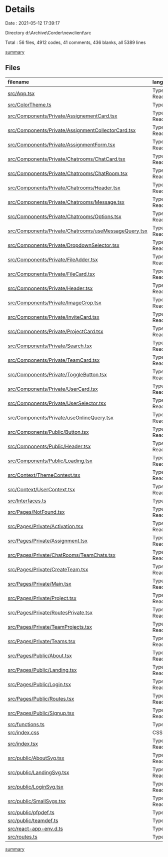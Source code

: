 # Details

Date : 2021-05-12 17:39:17

Directory d:\Archive\Corder\newclient\src

Total : 56 files,  4912 codes, 41 comments, 436 blanks, all 5389 lines

[summary](results.md)

## Files
| filename | language | code | comment | blank | total |
| :--- | :--- | ---: | ---: | ---: | ---: |
| [src/App.tsx](/src/App.tsx) | TypeScript React | 74 | 1 | 11 | 86 |
| [src/ColorTheme.ts](/src/ColorTheme.ts) | TypeScript | 33 | 0 | 3 | 36 |
| [src/Components/Private/AssignementCard.tsx](/src/Components/Private/AssignementCard.tsx) | TypeScript React | 70 | 0 | 5 | 75 |
| [src/Components/Private/AssignmentCollectorCard.tsx](/src/Components/Private/AssignmentCollectorCard.tsx) | TypeScript React | 65 | 0 | 5 | 70 |
| [src/Components/Private/AssignmentForm.tsx](/src/Components/Private/AssignmentForm.tsx) | TypeScript React | 82 | 0 | 4 | 86 |
| [src/Components/Private/Chatrooms/ChatCard.tsx](/src/Components/Private/Chatrooms/ChatCard.tsx) | TypeScript React | 61 | 1 | 7 | 69 |
| [src/Components/Private/Chatrooms/ChatRoom.tsx](/src/Components/Private/Chatrooms/ChatRoom.tsx) | TypeScript React | 194 | 2 | 14 | 210 |
| [src/Components/Private/Chatrooms/Header.tsx](/src/Components/Private/Chatrooms/Header.tsx) | TypeScript React | 130 | 0 | 13 | 143 |
| [src/Components/Private/Chatrooms/Message.tsx](/src/Components/Private/Chatrooms/Message.tsx) | TypeScript React | 72 | 0 | 4 | 76 |
| [src/Components/Private/Chatrooms/Options.tsx](/src/Components/Private/Chatrooms/Options.tsx) | TypeScript React | 68 | 0 | 11 | 79 |
| [src/Components/Private/Chatrooms/useMessageQuery.tsx](/src/Components/Private/Chatrooms/useMessageQuery.tsx) | TypeScript React | 78 | 0 | 12 | 90 |
| [src/Components/Private/DropdownSelector.tsx](/src/Components/Private/DropdownSelector.tsx) | TypeScript React | 44 | 0 | 5 | 49 |
| [src/Components/Private/FileAdder.tsx](/src/Components/Private/FileAdder.tsx) | TypeScript React | 294 | 0 | 18 | 312 |
| [src/Components/Private/FileCard.tsx](/src/Components/Private/FileCard.tsx) | TypeScript React | 108 | 0 | 7 | 115 |
| [src/Components/Private/Header.tsx](/src/Components/Private/Header.tsx) | TypeScript React | 99 | 1 | 9 | 109 |
| [src/Components/Private/ImageCrop.tsx](/src/Components/Private/ImageCrop.tsx) | TypeScript React | 15 | 8 | 4 | 27 |
| [src/Components/Private/InviteCard.tsx](/src/Components/Private/InviteCard.tsx) | TypeScript React | 122 | 1 | 12 | 135 |
| [src/Components/Private/ProjectCard.tsx](/src/Components/Private/ProjectCard.tsx) | TypeScript React | 102 | 2 | 10 | 114 |
| [src/Components/Private/Search.tsx](/src/Components/Private/Search.tsx) | TypeScript React | 8 | 0 | 2 | 10 |
| [src/Components/Private/TeamCard.tsx](/src/Components/Private/TeamCard.tsx) | TypeScript React | 85 | 0 | 3 | 88 |
| [src/Components/Private/ToggleButton.tsx](/src/Components/Private/ToggleButton.tsx) | TypeScript React | 21 | 0 | 4 | 25 |
| [src/Components/Private/UserCard.tsx](/src/Components/Private/UserCard.tsx) | TypeScript React | 63 | 0 | 5 | 68 |
| [src/Components/Private/UserSelector.tsx](/src/Components/Private/UserSelector.tsx) | TypeScript React | 46 | 1 | 5 | 52 |
| [src/Components/Private/useOnlineQuery.tsx](/src/Components/Private/useOnlineQuery.tsx) | TypeScript React | 25 | 0 | 6 | 31 |
| [src/Components/Public/Button.tsx](/src/Components/Public/Button.tsx) | TypeScript React | 19 | 0 | 3 | 22 |
| [src/Components/Public/Header.tsx](/src/Components/Public/Header.tsx) | TypeScript React | 59 | 0 | 4 | 63 |
| [src/Components/Public/Loading.tsx](/src/Components/Public/Loading.tsx) | TypeScript React | 17 | 0 | 3 | 20 |
| [src/Context/ThemeContext.tsx](/src/Context/ThemeContext.tsx) | TypeScript React | 21 | 0 | 6 | 27 |
| [src/Context/UserContext.tsx](/src/Context/UserContext.tsx) | TypeScript React | 18 | 0 | 6 | 24 |
| [src/Interfaces.ts](/src/Interfaces.ts) | TypeScript | 139 | 0 | 18 | 157 |
| [src/Pages/NotFound.tsx](/src/Pages/NotFound.tsx) | TypeScript React | 20 | 0 | 4 | 24 |
| [src/Pages/Private/Activation.tsx](/src/Pages/Private/Activation.tsx) | TypeScript React | 95 | 1 | 12 | 108 |
| [src/Pages/Private/Assignment.tsx](/src/Pages/Private/Assignment.tsx) | TypeScript React | 126 | 1 | 15 | 142 |
| [src/Pages/Private/ChatRooms/TeamChats.tsx](/src/Pages/Private/ChatRooms/TeamChats.tsx) | TypeScript React | 237 | 0 | 19 | 256 |
| [src/Pages/Private/CreateTeam.tsx](/src/Pages/Private/CreateTeam.tsx) | TypeScript React | 197 | 0 | 18 | 215 |
| [src/Pages/Private/Main.tsx](/src/Pages/Private/Main.tsx) | TypeScript React | 97 | 0 | 11 | 108 |
| [src/Pages/Private/Project.tsx](/src/Pages/Private/Project.tsx) | TypeScript React | 362 | 1 | 33 | 396 |
| [src/Pages/Private/RoutesPrivate.tsx](/src/Pages/Private/RoutesPrivate.tsx) | TypeScript React | 40 | 0 | 3 | 43 |
| [src/Pages/Private/TeamProjects.tsx](/src/Pages/Private/TeamProjects.tsx) | TypeScript React | 295 | 9 | 23 | 327 |
| [src/Pages/Private/Teams.tsx](/src/Pages/Private/Teams.tsx) | TypeScript React | 65 | 0 | 10 | 75 |
| [src/Pages/Public/About.tsx](/src/Pages/Public/About.tsx) | TypeScript React | 24 | 0 | 4 | 28 |
| [src/Pages/Public/Landing.tsx](/src/Pages/Public/Landing.tsx) | TypeScript React | 36 | 0 | 3 | 39 |
| [src/Pages/Public/Login.tsx](/src/Pages/Public/Login.tsx) | TypeScript React | 85 | 1 | 9 | 95 |
| [src/Pages/Public/Routes.tsx](/src/Pages/Public/Routes.tsx) | TypeScript React | 26 | 0 | 3 | 29 |
| [src/Pages/Public/Signup.tsx](/src/Pages/Public/Signup.tsx) | TypeScript React | 167 | 1 | 12 | 180 |
| [src/functions.ts](/src/functions.ts) | TypeScript | 31 | 0 | 9 | 40 |
| [src/index.css](/src/index.css) | CSS | 36 | 5 | 5 | 46 |
| [src/index.tsx](/src/index.tsx) | TypeScript React | 16 | 3 | 4 | 23 |
| [src/public/AboutSvg.tsx](/src/public/AboutSvg.tsx) | TypeScript React | 206 | 0 | 2 | 208 |
| [src/public/LandingSvg.tsx](/src/public/LandingSvg.tsx) | TypeScript React | 234 | 0 | 2 | 236 |
| [src/public/LoginSvg.tsx](/src/public/LoginSvg.tsx) | TypeScript React | 111 | 0 | 2 | 113 |
| [src/public/SmallSvgs.tsx](/src/public/SmallSvgs.tsx) | TypeScript React | 168 | 0 | 9 | 177 |
| [src/public/pfpdef.ts](/src/public/pfpdef.ts) | TypeScript | 1 | 0 | 1 | 2 |
| [src/public/teamdef.ts](/src/public/teamdef.ts) | TypeScript | 1 | 0 | 1 | 2 |
| [src/react-app-env.d.ts](/src/react-app-env.d.ts) | TypeScript | 0 | 1 | 1 | 2 |
| [src/routes.ts](/src/routes.ts) | TypeScript | 4 | 1 | 2 | 7 |

[summary](results.md)